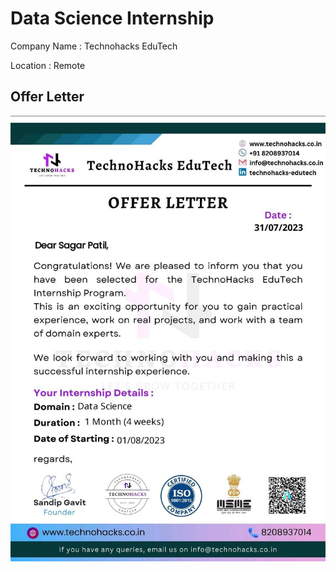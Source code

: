 
# Data Science Internship

Company Name : Technohacks EduTech

Location : Remote


## Offer Letter

![App Screenshot](Offer_letter.jpeg)

